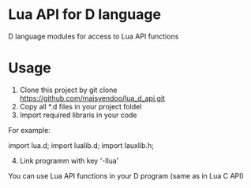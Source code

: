 # Lua API for D language

D language modules for access to Lua API functions

# Usage

1. Clone this project by git clone https://github.com/maisvendoo/lua_d_api.git
2. Copy all *.d files in your project foldel
3. Import required libraris in your code

For example:

import	lua.d;
import	lualib.d;
import	lauxlib.h;

4. Link programm with key '-llua'

You can use Lua API functions in your D program (same as in Lua C API)
